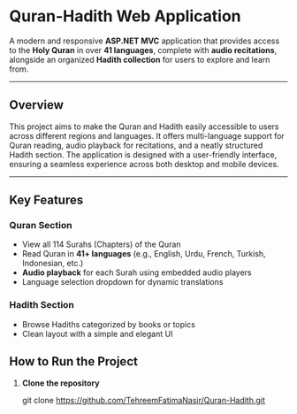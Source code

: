 #  Quran-Hadith Web Application

A modern and responsive **ASP.NET MVC** application that provides access to the **Holy Quran** in over **41 languages**, complete with **audio recitations**, alongside an organized **Hadith collection** for users to explore and learn from.

---

##  Overview

This project aims to make the Quran and Hadith easily accessible to users across different regions and languages. It offers multi-language support for Quran reading, audio playback for recitations, and a neatly structured Hadith section. The application is designed with a user-friendly interface, ensuring a seamless experience across both desktop and mobile devices.

---

##  Key Features

###  Quran Section
- View all 114 Surahs (Chapters) of the Quran
- Read Quran in **41+ languages** (e.g., English, Urdu, French, Turkish, Indonesian, etc.)
- **Audio playback** for each Surah using embedded audio players
- Language selection dropdown for dynamic translations


###  Hadith Section
- Browse Hadiths categorized by books or topics
- Clean layout with a simple and elegant UI


##  How to Run the Project

1. **Clone the repository**
   
   git clone https://github.com/TehreemFatimaNasir/Quran-Hadith.git



   



   
